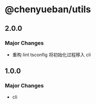 # @chenyueban/utils

## 2.0.0

### Major Changes

- 重构 lint tsconfig 将初始化过程移入 cli

## 1.0.0

### Major Changes

- cli
